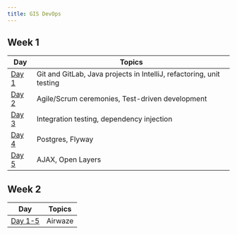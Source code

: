 ```yaml
---
title: GIS DevOps
---
```


## Week 1

Day | Topics
|----|--------|
[Day 1](week01/day1/) | Git and GitLab, Java projects in IntelliJ, refactoring, unit testing
[Day 2](week01/day2/) | Agile/Scrum ceremonies, Test-driven development
[Day 3](week01/day3/) | Integration testing, dependency injection
[Day 4](week01/day4) | Postgres, Flyway
[Day 5](week01/day5/) | AJAX, Open Layers

## Week 2


Day | Topics
|----|--------|
[Day 1-5](week02/project) | Airwaze
